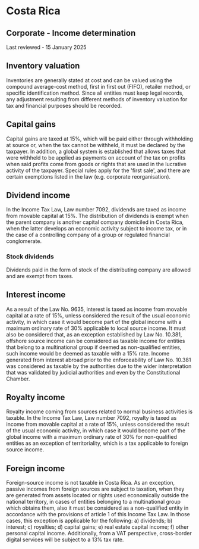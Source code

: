 # Costa Rica
## Corporate - Income determination
Last reviewed - 15 January 2025
## Inventory valuation
Inventories are generally stated at cost and can be valued using the compound average-cost method, first in first out (FIFO), retailer method, or specific identification method. Since all entities must keep legal records, any adjustment resulting from different methods of inventory valuation for tax and financial purposes should be recorded.
## Capital gains
Capital gains are taxed at 15%, which will be paid either through withholding at source or, when the tax cannot be withheld, it must be declared by the taxpayer. In addition, a global system is established that allows taxes that were withheld to be applied as payments on account of the tax on profits when said profits come from goods or rights that are used in the lucrative activity of the taxpayer.
Special rules apply for the 'first sale', and there are certain exemptions listed in the law (e.g. corporate reorganisation).
## Dividend income
In the Income Tax Law, Law number 7092, dividends are taxed as income from movable capital at 15%. The distribution of dividends is exempt when the parent company is another capital company domiciled in Costa Rica, when the latter develops an economic activity subject to income tax, or in the case of a controlling company of a group or regulated financial conglomerate.
### **Stock dividends**
Dividends paid in the form of stock of the distributing company are allowed and are exempt from taxes.
## Interest income
As a result of the Law No. 9635, interest is taxed as income from movable capital at a rate of 15%, unless considered the result of the usual economic activity, in which case it would become part of the global income with a maximum ordinary rate of 30% applicable to local source income.
It must also be considered that, as an exception established by Law No. 10.381, offshore source income can be considered as taxable income for entities that belong to a multinational group if deemed as non-qualified entities, such income would be deemed as taxable with a 15% rate. 
Income generated from interest abroad prior to the enforceability of Law No. 10.381 was considered as taxable by the authorities due to the wider interpretation that was validated by judicial authorities and even by the Constitutional Chamber. 
## Royalty income
Royalty income coming from sources related to normal business activities is taxable.
In the Income Tax Law, Law number 7092, royalty is taxed as income from movable capital at a rate of 15%, unless considered the result of the usual economic activity, in which case it would become part of the global income with a maximum ordinary rate of 30% for non-qualified entities as an exception of territoriality, which is a tax applicable to foreign source income.
## Foreign income
Foreign-source income is not taxable in Costa Rica.
As an exception, passive incomes from foreign sources are subject to taxation, when they are generated from assets located or rights used economically outside the national territory, in cases of entities belonging to a multinational group which obtains them, also it must be considered as a non-qualified entity in accordance with the provisions of article 1 of this Income Tax Law. In those cases, this exception is applicable for the following:
a) dividends;
b) interest;
c) royalties;
d) capital gains;
e) real estate capital income;
f) other personal capital income.
Additionally, from a VAT perspective, cross-border digital services will be subject to a 13% tax rate.
